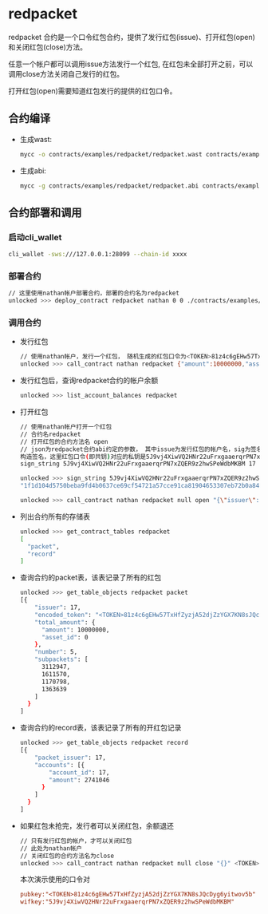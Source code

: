 # redpacket

redpacket 合约是一个口令红包合约，提供了发行红包(issue)、打开红包(open) 和关闭红包(close)方法。

任意一个帐户都可以调用issue方法发行一个红包, 在红包未全部打开之前，可以调用close方法关闭自己发行的红包。

打开红包(open)需要知道红包发行的提供的红包口令。

## 合约编译

* 生成wast:

  ```bash
  mycc -o contracts/examples/redpacket/redpacket.wast contracts/examples/redpacket/redpacket.cpp
  ```

* 生成abi:

  ```bash
  mycc -g contracts/examples/redpacket/redpacket.abi contracts/examples/redpacket/redpacket.cpp
  ```

## 合约部署和调用

### 启动cli_wallet

```bash
cli_wallet -sws:///127.0.0.1:28099 --chain-id xxxx
```

### 部署合约

```bash
// 这里使用nathan帐户部署合约，部署的合约名为redpacket
unlocked >>> deploy_contract redpacket nathan 0 0 ./contracts/examples/redpacket <TOKEN> true
```

### 调用合约

* 发行红包

  ```bash
  // 使用nathan帐户，发行一个红包， 随机生成的红包口令为<TOKEN>81z4c6gEHw57TxHfZyzjA52djZzYGX7KN8sJQcDyg6yitwov5b， 金额总量为100 <TOKEN>(链上为大数，需要乘以10万)， 数量为5个
  unlocked >>> call_contract nathan redpacket {"amount":10000000,"asset_id":1.3.1} issue "{\"pubkey\":\"<TOKEN>81z4c6gEHw57TxHfZyzjA52djZzYGX7KN8sJQcDyg6yitwov5b\",\"number\":5}" <TOKEN> true
  ```

* 发行红包后，查询redpacket合约的帐户余额

  ```bash
  unlocked >>> list_account_balances redpacket
  ```

* 打开红包

  ```bash
  // 使用nathan帐户打开一个红包
  // 合约名redpacket
  // 打开红包的合约方法名 open
  // json为redpacket合约abi约定的参数， 其中issue为发行红包的帐户名，sig为签名(使用红包发起人提供的口令，对自己账号的instanceid(比如nathan的账号id是1.2.17，那么他的instanceid是17)进行签名, cli_wallet提供了sign_string方法)
  构造签名，这里红包口令(即共钥)对应的私钥是5J9vj4XiwVQ2HNr22uFrxgaaerqrPN7xZQER9z2hwSPeWdbMKBM:  
  sign_string 5J9vj4XiwVQ2HNr22uFrxgaaerqrPN7xZQER9z2hwSPeWdbMKBM 17

  unlocked >>> sign_string 5J9vj4XiwVQ2HNr22uFrxgaaerqrPN7xZQER9z2hwSPeWdbMKBM 17
  "1f1d104d5750beba9fd4b0637ce69cf54721a57cce91ca81904653307eb72b0a840bd8a80c58df0a7be206a4c5c5b1fa0d96d497667e54579e717d499d0a3498b2"

  unlocked >>> call_contract nathan redpacket null open "{\"issuer\":\"nathan\",\"sig\":\"1f1d104d5750beba9fd4b0637ce69cf54721a57cce91ca81904653307eb72b0a840bd8a80c58df0a7be206a4c5c5b1fa0d96d497667e54579e717d499d0a3498b2\"}" <TOKEN> true
  ```

* 列出合约所有的存储表

  ```bash
  unlocked >>> get_contract_tables redpacket
  [
    "packet",
    "record"
  ]
  ```

* 查询合约的packet表，该表记录了所有的红包

  ```bash
  unlocked >>> get_table_objects redpacket packet
  [{
      "issuer": 17,
      "encoded_token": "<TOKEN>81z4c6gEHw57TxHfZyzjA52djZzYGX7KN8sJQcDyg6yitwov5b",
      "total_amount": {
        "amount": 10000000,
        "asset_id": 0
      },
      "number": 5,
      "subpackets": [
        3112947,
        1611570,
        1170798,
        1363639
      ]
    }
  ]
  ```

* 查询合约的record表，该表记录了所有的开红包记录

  ```bash
  unlocked >>> get_table_objects redpacket record
  [{
      "packet_issuer": 17,
      "accounts": [{
          "account_id": 17,
          "amount": 2741046
        }
      ]
    }
  ]
  ```

* 如果红包未抢完，发行者可以关闭红包，余额退还

  ```bash
  // 只有发行红包的帐户，才可以关闭红包
  // 此处为nathan帐户
  // 关闭红包的合约方法名为close
  unlocked >>> call_contract nathan redpacket null close "{}" <TOKEN> true
  ```

  本次演示使用的口令对

  ```ini
  pubkey:"<TOKEN>81z4c6gEHw57TxHfZyzjA52djZzYGX7KN8sJQcDyg6yitwov5b"
  wifkey:"5J9vj4XiwVQ2HNr22uFrxgaaerqrPN7xZQER9z2hwSPeWdbMKBM"
  ```
